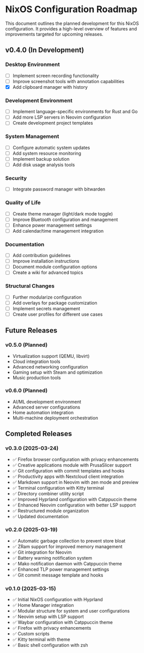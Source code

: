 # NixOS Configuration Roadmap

This document outlines the planned development for this NixOS configuration. It provides a high-level overview of features and improvements targeted for upcoming releases.

## v0.4.0 (In Development)

### Desktop Environment
- [ ] Implement screen recording functionality
- [ ] Improve screenshot tools with annotation capabilities
- [x] Add clipboard manager with history

### Development Environment
- [ ] Implement language-specific environments for Rust and Go
- [ ] Add more LSP servers in Neovim configuration
- [ ] Create development project templates

### System Management
- [ ] Configure automatic system updates
- [ ] Add system resource monitoring
- [ ] Implement backup solution
- [ ] Add disk usage analysis tools

### Security
- [ ] Integrate password manager with bitwarden

### Quality of Life
- [ ] Create theme manager (light/dark mode toggle)
- [ ] Improve Bluetooth configuration and management
- [ ] Enhance power management settings
- [ ] Add calendar/time management integration

### Documentation
- [ ] Add contribution guidelines
- [ ] Improve installation instructions
- [ ] Document module configuration options
- [ ] Create a wiki for advanced topics

### Structural Changes
- [ ] Further modularize configuration
- [ ] Add overlays for package customization
- [ ] Implement secrets management
- [ ] Create user profiles for different use cases

## Future Releases

### v0.5.0 (Planned)
- Virtualization support (QEMU, libvirt)
- Cloud integration tools
- Advanced networking configuration
- Gaming setup with Steam and optimization
- Music production tools

### v0.6.0 (Planned)
- AI/ML development environment
- Advanced server configurations
- Home automation integration
- Multi-machine deployment orchestration

## Completed Releases

### v0.3.0 (2025-03-24)
- ✅ Firefox browser configuration with privacy enhancements
- ✅ Creative applications module with PrusaSlicer support
- ✅ Git configuration with commit templates and hooks
- ✅ Productivity apps with Nextcloud client integration
- ✅ Markdown support in Neovim with zen mode and preview
- ✅ Terminal configuration with Kitty terminal
- ✅ Directory combiner utility script
- ✅ Improved Hyprland configuration with Catppuccin theme
- ✅ Enhanced Neovim configuration with better LSP support
- ✅ Restructured module organization
- ✅ Updated documentation

### v0.2.0 (2025-03-19)
- ✅ Automatic garbage collection to prevent store bloat
- ✅ ZRam support for improved memory management
- ✅ Git integration for Neovim
- ✅ Battery warning notification system
- ✅ Mako notification daemon with Catppuccin theme
- ✅ Enhanced TLP power management settings
- ✅ Git commit message template and hooks

### v0.1.0 (2025-03-15)
- ✅ Initial NixOS configuration with Hyprland
- ✅ Home Manager integration
- ✅ Modular structure for system and user configurations
- ✅ Neovim setup with LSP support
- ✅ Waybar configuration with Catppuccin theme
- ✅ Firefox with privacy enhancements
- ✅ Custom scripts
- ✅ Kitty terminal with theme
- ✅ Basic shell configuration with zsh
